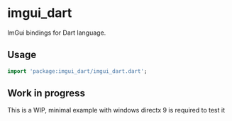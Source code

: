 # imgui_dart

ImGui bindings for Dart language.

## Usage

```dart
import 'package:imgui_dart/imgui_dart.dart';

```

## Work in progress

This is a WIP, minimal example with windows directx 9 is required to test it
